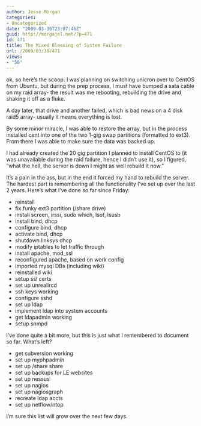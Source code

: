 ```yaml
---
author: Jesse Morgan
categories:
- Uncategorized
date: "2009-03-30T23:07:46Z"
guid: http://morgajel.net/?p=471
id: 471
title: The Mixed Blessing of System Failure
url: /2009/03/30/471
views:
- "56"
---
```


ok, so here’s the scoop. I was planning on switching unicron over to CentOS from Ubuntu, but during the prep process, I must have bumped a sata cable on my raid array- the result was me rebooting, rebuilding the drive and shaking it off as a fluke.

A day later, that drive and another failed, which is bad news on a 4 disk raid5 array- usually it means everything is lost.

By some minor miracle, I was able to restore the array, but in the process installed cent into one of the two 1-gig swap partitions (formatted to ext3). From there I was able to make sure the data was backed up.

I had already created the 20 gig partition I planned to install CentOS to (it was unavailable during the raid failure, hence I didn’t use it), so I figured, “what the hell, the server is down I might as well rebuild it now.”

It’s a pain in the ass, but in the end it forced my hand to rebuild the server. The hardest part is remembering all the functionality I’ve set up over the last 2 years. Here’s what I’ve done so far since Friday:

- reinstall
- fix funky ext3 partition (/share drive)
- install screen, irssi, sudo which, lsof, lsusb
- install bind, dhcp
- configure bind, dhcp
- activate bind, dhcp
- shutdown linksys dhcp
- modify iptables to let traffic through
- install apache, mod\_ssl
- reconfigured apache, based on work config
- imported mysql DBs (including wiki)
- reinstalled wiki
- setup ssl certs
- set up unrealircd
- ssh keys working
- configure sshd
- set up ldap
- implement ldap into system accounts
- get ldapadmin working
- setup snmpd

I’ve done quite a bit more, but this is just what I remembered to document so far. What’s left?

- get subversion working
- set up myphpadmin
- set up /share share
- set up backups for LE websites
- set up nessus
- set up nagios
- set up nagiosgraph
- recreate ldap accts
- set up netflow/ntop

I’m sure this list will grow over the next few days.